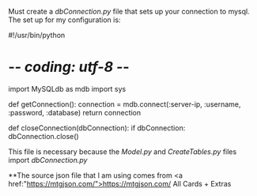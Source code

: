 Must create a <em>dbConnection.py</em> file that sets up your connection to mysql. The set up for my configuration is:

#!/usr/bin/python
# -*- coding: utf-8 -*-

import MySQLdb as mdb
import sys

def getConnection():
	connection = mdb.connect(:server-ip, :username, :password, :database)
	return connection

def closeConnection(dbConnection):
	if dbConnection:
		dbConnection.close()



This file is necessary because the <em>Model.py</em> and <em>CreateTables.py</em> files import <em>dbConnection.py</em>

**The source json file that I am using comes from <a href:"https://mtgjson.com/">https://mtgjson.com/</a> All Cards + Extras